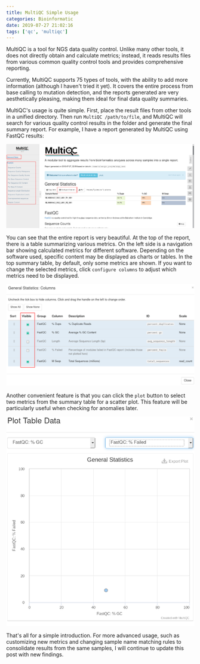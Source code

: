 ```yaml
---
title: MultiQC Simple Usage
categories: Bioinformatic
date: 2019-07-27 21:02:16
tags: ['qc', 'multiqc']
---
```


MultiQC is a tool for NGS data quality control. Unlike many other tools, it does not directly obtain and calculate metrics; instead, it reads results files from various common quality control tools and provides comprehensive reporting.
<!-- Abstract section -->
<!-- more -->

Currently, MultiQC supports 75 types of tools, with the ability to add more information (although I haven't tried it yet). It covers the entire process from base calling to mutation detection, and the reports generated are very aesthetically pleasing, making them ideal for final data quality summaries.

MultiQC's usage is quite simple. First, place the result files from other tools in a unified directory. Then run `MultiQC /path/to/file`, and MultiQC will search for various quality control results in the folder and generate the final summary report. For example, I have a report generated by MultiQC using FastQC results:

![](https://raw.githubusercontent.com/SilenWang/Gallary/master/multiqc_report.png)

You can see that the entire report is very beautiful. At the top of the report, there is a table summarizing various metrics. On the left side is a navigation bar showing calculated metrics for different software. Depending on the software used, specific content may be displayed as charts or tables. In the top summary table, by default, only some metrics are shown. If you want to change the selected metrics, click `configure columns` to adjust which metrics need to be displayed.

![](https://raw.githubusercontent.com/SilenWang/Gallary/master/multiqc_report_config.png)

Another convenient feature is that you can click the `plot` button to select two metrics from the summary table for a scatter plot. This feature will be particularly useful when checking for anomalies later.

![](https://raw.githubusercontent.com/SilenWang/Gallary/master/multiqc_report_plot.png)

That's all for a simple introduction. For more advanced usage, such as customizing new metrics and changing sample name matching rules to consolidate results from the same samples, I will continue to update this post with new findings.
